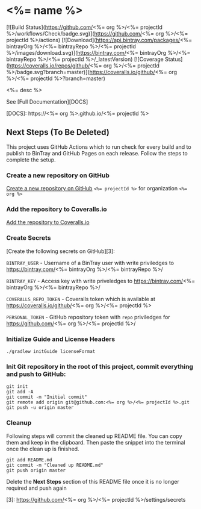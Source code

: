 # <%= name %>

[![Build Status](https://github.com/<%= org %>/<%= projectId %>/workflows/Check/badge.svg)](https://github.com/<%= org %>/<%= projectId %>/actions)
[![Download](https://api.bintray.com/packages/<%= bintrayOrg %>/<%= bintrayRepo %>/<%= projectId %>/images/download.svg)](https://bintray.com/<%= bintrayOrg %>/<%= bintrayRepo %>/<%= projectId %>/_latestVersion)
[![Coverage Status](https://coveralls.io/repos/github/<%= org %>/<%= projectId %>/badge.svg?branch=master)](https://coveralls.io/github/<%= org %>/<%= projectId %>?branch=master)

<%= desc %>

See [Full Documentation][DOCS]

[DOCS]: https://<%= org %>.github.io/<%= projectId %>


## Next Steps (To Be Deleted)

This project uses GitHub Actions which to run check for every build and to publish to BinTray and GitHub Pages on each release. Follow the steps to complete the setup.

### Create a new repository on GitHub 
[Create a new repository on GitHub][1] `<%= projectId %>` for organization `<%= org %>`

### Add the repository to Coveralls.io

[Add the repository to Coveralls.io][2]

### Create Secrets
[Create the following secrets on GitHub][3]:

`BINTRAY_USER` - Username of a BinTray user with write priviledges to https://bintray.com/<%= bintrayOrg %>/<%= bintrayRepo %>/

`BINTRAY_KEY` - Access key with write priveledges to https://bintray.com/<%= bintrayOrg %>/<%= bintrayRepo %>/

`COVERALLS_REPO_TOKEN` - Coveralls token which is available at https://coveralls.io/github/<%= org %>/<%= projectId %>

`PERSONAL_TOKEN` - GitHub repository token with `repo` priviledges for https://github.com/<%= org %>/<%= projectId %>/
 
### Initialize Guide and License Headers

```
./gradlew initGuide licenseFormat
```
 
### Init Git repository in the root of this project, commit everything and push to GitHub:
  
```
git init
git add -A
git commit -m "Initial commit"
git remote add origin git@github.com:<%= org %>/<%= projectId %>.git
git push -u origin master
```

### Cleanup

Following steps will commit the cleaned up README file. You can copy them and keep in the clipboard. 
Then paste the snippet into the terminal once the clean up is finished. 
```
git add README.md
git commit -m "Cleaned up README.md"
git push origin master
```

Delete the **Next Steps** section of this README file once it is no longer required and push again 

[1]: https://github.com/new
[2]: https://coveralls.io/repos/new
[3]: https://github.com/<%= org %>/<%= projectId %>/settings/secrets
